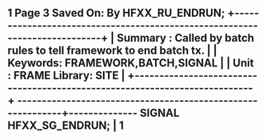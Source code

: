 1
 Page 3                                    Saved On:                By
 HFXX_RU_ENDRUN;
 +---------------------------------------------------------------------------+
 | Summary : Called by batch rules to tell framework to end batch tx.        |
 | Keywords: FRAMEWORK,BATCH,SIGNAL                                          |
 | Unit    : FRAME                                         Library: SITE     |
 +---------------------------------------------------------------------------+
 ------------------------------------------------------------+--------------
 SIGNAL HFXX_SG_ENDRUN;                                      | 1
 ---------------------------------------------------------------------------